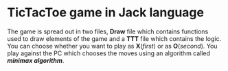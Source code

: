 # TicTacToe game in Jack language
The game is spread out in two files, **Draw** file which contains functions used to draw elements of the game and a **TTT** file which contains the logic.
You can choose whether you want to play as **X**(*first*) or as **O**(*second*). 
You play against the PC which chooses the moves using an algorithm called ***minimax algorithm***.
